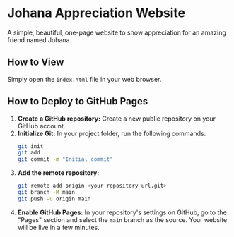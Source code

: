 # Johana Appreciation Website

A simple, beautiful, one-page website to show appreciation for an amazing friend named Johana.

## How to View

Simply open the `index.html` file in your web browser.

## How to Deploy to GitHub Pages

1.  **Create a GitHub repository:** Create a new public repository on your GitHub account.
2.  **Initialize Git:** In your project folder, run the following commands:
    ```bash
    git init
    git add .
    git commit -m "Initial commit"
    ```
3.  **Add the remote repository:**
    ```bash
    git remote add origin <your-repository-url.git>
    git branch -M main
    git push -u origin main
    ```
4.  **Enable GitHub Pages:** In your repository's settings on GitHub, go to the "Pages" section and select the `main` branch as the source. Your website will be live in a few minutes.
